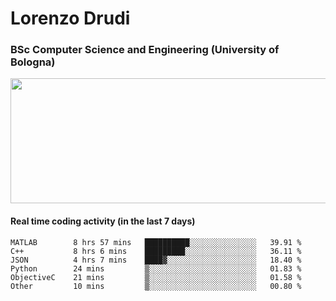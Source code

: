 # Lorenzo Drudi
### BSc Computer Science and Engineering (University of Bologna)

<img src="https://github-readme-stats-lorenzodrudi.vercel.app/api?username=LorenzoDrudi&count_private=true&show_icons=true&theme=gruvbox" height=200px width=550px>

<!---Use wakatime plugins to track the coding time--->
#### Real time coding activity (in the last 7 days)
<!--START_SECTION:waka-->

```text
MATLAB        8 hrs 57 mins   ██████████░░░░░░░░░░░░░░░   39.91 %
C++           8 hrs 6 mins    █████████░░░░░░░░░░░░░░░░   36.11 %
JSON          4 hrs 7 mins    ████▓░░░░░░░░░░░░░░░░░░░░   18.40 %
Python        24 mins         ▒░░░░░░░░░░░░░░░░░░░░░░░░   01.83 %
ObjectiveC    21 mins         ▒░░░░░░░░░░░░░░░░░░░░░░░░   01.58 %
Other         10 mins         ▒░░░░░░░░░░░░░░░░░░░░░░░░   00.80 %
```

<!--END_SECTION:waka-->
